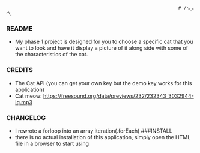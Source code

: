                                                                     # /ᐠ｡ꞈ｡ᐟ\
### README 
  * My phase 1 project is designed for you to choose a specific cat that you want to look and have it display a picture of it along side with some of the characteristics of the cat.
  
### CREDITS
  * The Cat API (you can get your own key but the demo key works for this application)
  * Cat meow: https://freesound.org/data/previews/232/232343_3032944-lq.mp3
  
### CHANGELOG
  * I rewrote a forloop into an array iteration(.forEach)
###INSTALL
  * there is no actual installation of this application, simply open the HTML file in a browser to start using
  
